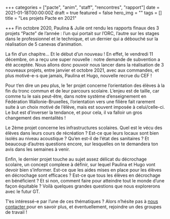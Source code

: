 +++
categories = ["pacte", "anim", "staff", "rencontres", "rapport"]
date = 2021-01-18T00:00:00Z
draft = true
featured = false
hero_img = ""
tags = []
title = "Les projets Pacte en 2021"

+++
Fin octobre 2020, Paulina & Julie ont rendu les rapports finaux des 3 projets “Pacte” de l’année : l’un qui portait sur l’ORC, l’autre sur les stages dans le professionnel et le technique, et un dernier qui a débouché sur la réalisation de 5 canevas d’animation.  
  
La fin d’un chapitre… Et le début d’un nouveau ! En effet, le vendredi 11 décembre, on a reçu une super nouvelle : notre demande de subvention a été acceptée. Nous allons donc pouvoir nous lancer dans la réalisation de 3 nouveaux projets, entre janvier et octobre 2021, avec aux commandes, et plus motivé-e-s que jamais, Paulina et Hugo, nouvelle recrue du CEF !  
  
Pour t’en dire un peu plus, le 1er projet concerne l’orientation des élèves à la fin du tronc commun et de leur parcours scolaire. L’enjeu est de taille, car comme tu le sais peut-être, dans notre système d’enseignement en Fédération Wallonie-Bruxelles, l’orientation vers une filière fait rarement suite à un choix motivé de l’élève, mais est souvent imposée à celui/celle-ci. Le but est d’inverser la tendance, et pour cela, il va falloir un gros changement des mentalités !  
  
Le 2ème projet concerne les infrastructures scolaires. Quel est le vécu des élèves dans leurs cours de récréation ? Est-ce que leurs locaux sont bien isolés au niveau acoustique ? Qu’en est-il de l’état des sanitaires ? Et beaucoup d’autres questions encore, sur lesquelles on te demandera ton avis dans les semaines à venir.  
  
Enfin, le dernier projet touche au sujet assez délicat du décrochage scolaire, un concept complexe à définir, sur lequel Paulina et Hugo vont devoir bien s’informer. Est-ce que les aides mises en place pour les élèves en décrochage sont efficaces ? Est-ce que tous les élèves en décrochage en bénéficient ? Et si non, comment faire pour atteindre tout le monde d’une façon équitable ? Voilà quelques grandes questions que nous explorerons avec le futur GT.  
  
T’es intéressé-e par l’une de ces thématiques ? Alors n’hésite pas à [nous contacter ](/contact)pour en savoir plus, et éventuellement, rejoindre un des groupes de travail !